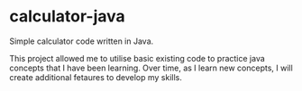 # calculator-java
Simple calculator code written in Java. 

This project allowed me to utilise basic existing code to practice java concepts that I have been learning. Over time, as I learn new concepts, I will create additional fetaures to develop my skills. 
